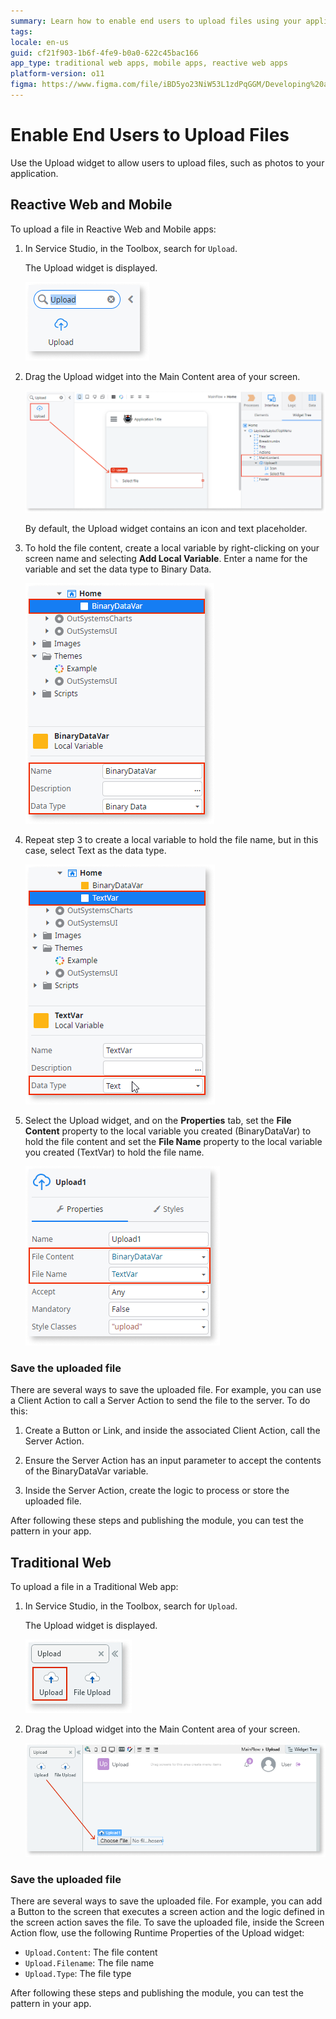 ```yaml
---
summary: Learn how to enable end users to upload files using your application.
tags:
locale: en-us
guid: cf21f903-1b6f-4fe9-b0a0-622c45bac166
app_type: traditional web apps, mobile apps, reactive web apps
platform-version: o11
figma: https://www.figma.com/file/iBD5yo23NiW53L1zdPqGGM/Developing%20an%20Application?node-id=199:66
---
```


# Enable End Users to Upload Files


Use the Upload widget to allow users to upload files, such as photos to your application.

## Reactive Web and Mobile

To upload a file in Reactive Web and Mobile apps:

1. In Service Studio, in the Toolbox, search for `Upload`.

    The Upload widget is displayed.

    ![Screenshot showing the Upload widget in the Service Studio toolbox](images/upload-1-ss.png "Upload Widget in Service Studio")

1. Drag the Upload widget into the Main Content area of your screen.

    ![Screenshot of dragging the Upload widget into the Main Content area of the screen](images/upload-2-ss.png "Drag Upload Widget to Main Content")

    By default, the Upload widget contains an icon and text placeholder.

1. To hold the file content, create a local variable by right-clicking on your screen name and selecting **Add Local Variable**. Enter a name for the variable and set the data type to Binary Data.

    ![Screenshot of creating a local variable for file content in Service Studio](images/upload-3-ss.png "Create Local Variable for File Content")

1. Repeat step 3 to create a local variable to hold the file name, but in this case, select Text as the data type.

    ![Screenshot of creating a local variable for file name with Text data type in Service Studio](images/upload-5-ss.png "Create Local Variable for File Name")

1. Select the Upload widget, and on the **Properties** tab, set the **File Content** property to the local variable you created (BinaryDataVar) to hold the file content and set the **File Name** property to the local variable you created (TextVar) to hold the file name.

    ![Screenshot showing the properties tab for the Upload widget with File Content and File Name set to local variables](images/upload-4-ss.png "Set Properties for Upload Widget")

### Save the uploaded file

There are several ways to save the uploaded file. For example,  you can use a Client Action to call a Server Action to send the file to the server. To do this:

1. Create a Button or Link, and inside the associated Client Action, call the Server Action.

1. Ensure the Server Action has an input parameter to accept the contents of the BinaryDataVar variable.

1. Inside the Server Action, create the logic to process or store the uploaded file.

After following these steps and publishing the module, you can test the pattern in your app.

## Traditional Web

To upload a file in a Traditional Web app:

1. In Service Studio, in the Toolbox, search for `Upload`.

    The Upload widget is displayed.

    ![Screenshot displaying the Upload widget in the toolbox for a Traditional Web app in Service Studio](images/uploadweb-1-ss.png "Upload Widget in Traditional Web App")

1. Drag the Upload widget into the Main Content area of your screen.

    ![Screenshot of the Upload widget placed in the Main Content area of a Traditional Web app screen](images/uploadweb-2-ss.png "Upload Widget on Traditional Web Screen")

### Save the uploaded file

There are several ways to save the uploaded file. For example, you can add a Button to the screen that executes a screen action and the logic defined in the screen action saves the file. To save the uploaded file, inside the Screen Action flow, use the following Runtime Properties of the Upload widget:

* `Upload.Content`: The file content
* `Upload.Filename`: The file name
* `Upload.Type`: The file type

After following these steps and publishing the module, you can test the pattern in your app.
